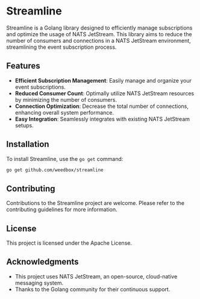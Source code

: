 # Streamline

Streamline is a Golang library designed to efficiently manage subscriptions and optimize the usage of NATS JetStream. This library aims to reduce the number of consumers and connections in a NATS JetStream environment, streamlining the event subscription process.

## Features

- **Efficient Subscription Management**: Easily manage and organize your event subscriptions.
- **Reduced Consumer Count**: Optimally utilize NATS JetStream resources by minimizing the number of consumers.
- **Connection Optimization**: Decrease the total number of connections, enhancing overall system performance.
- **Easy Integration**: Seamlessly integrates with existing NATS JetStream setups.

## Installation

To install Streamline, use the `go get` command:

```bash
go get github.com/weedbox/streamline
```

## Contributing
Contributions to the Streamline project are welcome. Please refer to the contributing guidelines for more information.

## License
This project is licensed under the Apache License.

## Acknowledgments
* This project uses NATS JetStream, an open-source, cloud-native messaging system.
* Thanks to the Golang community for their continuous support.
